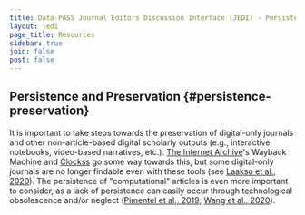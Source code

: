 ```yaml
---
title: Data-PASS Journal Editors Discussion Interface (JEDI) - Persistence and Preservation
layout: jedi
page_title: Resources
sidebar: true
join: false
post: false
---
```

## Persistence and Preservation {#persistence-preservation}

It is important to take steps towards the preservation of digital-only journals and other non-article-based digital scholarly outputs (e.g., interactive notebooks, video-based narratives, etc.). [The Internet Archive](https://archive.org/)'s Wayback Machine and [Clockss](https://clockss.org/) go some way towards this, but some digital-only journals are no longer findable even with these tools (see [Laakso et al., 2020](https://doi.org/10.1002/ASI.24460)). The persistence of "computational" articles is even more important to consider, as a lack of persistence can easily occur through technological obsolescence and/or neglect ([Pimentel et al., 2019](http://www.doi.org/10.1109/MSR.2019.00077); [Wang et al., 2020](https://doi.org/10.1145/3324884.3416585)).
